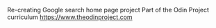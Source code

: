 Re-creating Google search home page project
Part of the Odin Project curriculum https://www.theodinproject.com
